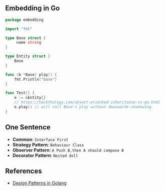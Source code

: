 ## Embedding in Go
```go
package embedding

import "fmt"

type Base struct {
	 name string
}

type Entity struct {
	Base
}

func (b *Base) play() {
	fmt.Println("base")
}

func Test() {
	e := &Entity{}
	// https://hackthology.com/object-oriented-inheritance-in-go.html
	e.play() // will call Base's play without downwards-shadowing.
}
```

## One Sentence
- **Common**: `Interface First`
- **Strategy Pattern**: `Behaviour Class`
- **Observer Pattern**: `A Push B,then A should compose B`
- **Decorator Pattern**: `Nested doll`

## References
- [Design Patterns in Golang](https://golangbyexample.com/all-design-patterns-golang/)